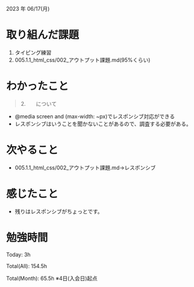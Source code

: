 2023 年 06/17(月)

# 取り組んだ課題

1. タイピング練習
2. 005.1.1_html_css/002_アウトプット課題.md(95%くらい)

# わかったこと

> 2.　　について

* @media screen and (max-width: ~px)でレスポンシブ対応ができる
* レスポンシブはいうことを聞かないことがあるので、調査する必要がある。

# 次やること

* 005.1.1_html_css/002_アウトプット課題.md→レスポンシブ

# 感じたこと

* 残りはレスポンシブがちょっとです。

# 勉強時間

Today: 3h

Total(All): 154.5h

Total(Month): 65.5h
※4日(入会日)起点
